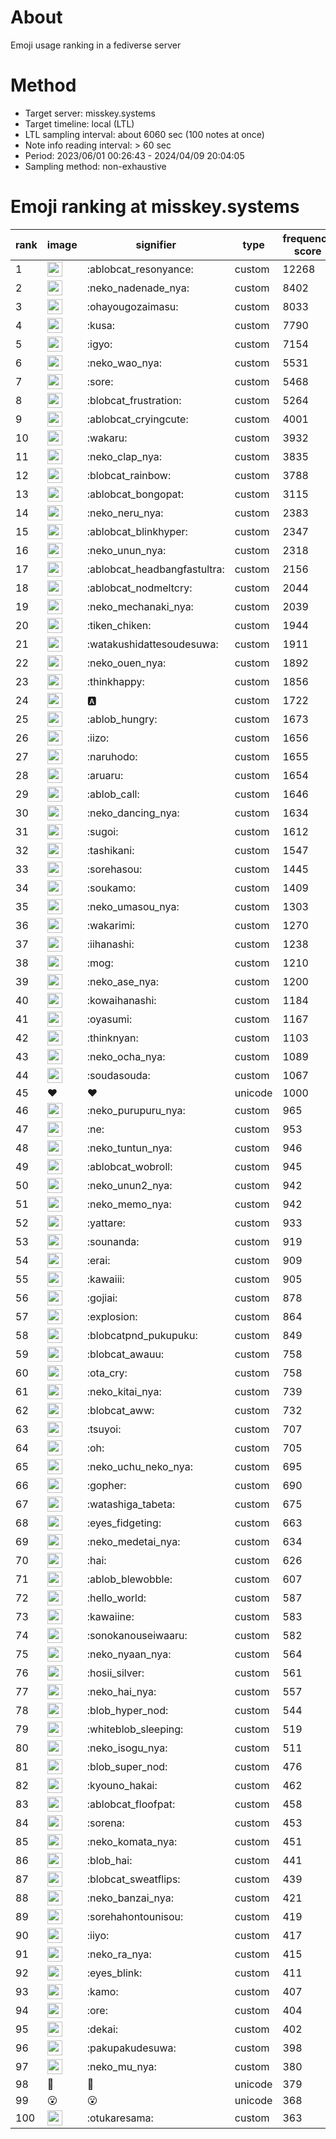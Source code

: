 # About
Emoji usage ranking in a fediverse server

# Method
- Target server: misskey.systems
- Target timeline: local (LTL)
- LTL sampling interval: about 6060 sec (100 notes at once)
- Note info reading interval: > 60 sec
- Period: 2023/06/01 00:26:43 - 2024/04/09 20:04:05 
- Sampling method: non-exhaustive

# Emoji ranking at misskey.systems

|rank|image|signifier|type|frequency score|
|----|----|----|----|----|
|1|<img height="24" src="https://misskey.systems/emoji/ablobcat_resonyance.webp">|:ablobcat_resonyance:|custom|12268|
|2|<img height="24" src="https://misskey.systems/emoji/neko_nadenade_nya.webp">|:neko_nadenade_nya:|custom|8402|
|3|<img height="24" src="https://misskey.systems/emoji/ohayougozaimasu.webp">|:ohayougozaimasu:|custom|8033|
|4|<img height="24" src="https://misskey.systems/emoji/kusa.webp">|:kusa:|custom|7790|
|5|<img height="24" src="https://misskey.systems/emoji/igyo.webp">|:igyo:|custom|7154|
|6|<img height="24" src="https://misskey.systems/emoji/neko_wao_nya.webp">|:neko_wao_nya:|custom|5531|
|7|<img height="24" src="https://misskey.systems/emoji/sore.webp">|:sore:|custom|5468|
|8|<img height="24" src="https://misskey.systems/emoji/blobcat_frustration.webp">|:blobcat_frustration:|custom|5264|
|9|<img height="24" src="https://misskey.systems/emoji/ablobcat_cryingcute.webp">|:ablobcat_cryingcute:|custom|4001|
|10|<img height="24" src="https://misskey.systems/emoji/wakaru.webp">|:wakaru:|custom|3932|
|11|<img height="24" src="https://misskey.systems/emoji/neko_clap_nya.webp">|:neko_clap_nya:|custom|3835|
|12|<img height="24" src="https://misskey.systems/emoji/blobcat_rainbow.webp">|:blobcat_rainbow:|custom|3788|
|13|<img height="24" src="https://misskey.systems/emoji/ablobcat_bongopat.webp">|:ablobcat_bongopat:|custom|3115|
|14|<img height="24" src="https://misskey.systems/emoji/neko_neru_nya.webp">|:neko_neru_nya:|custom|2383|
|15|<img height="24" src="https://misskey.systems/emoji/ablobcat_blinkhyper.webp">|:ablobcat_blinkhyper:|custom|2347|
|16|<img height="24" src="https://misskey.systems/emoji/neko_unun_nya.webp">|:neko_unun_nya:|custom|2318|
|17|<img height="24" src="https://misskey.systems/emoji/ablobcat_headbangfastultra.webp">|:ablobcat_headbangfastultra:|custom|2156|
|18|<img height="24" src="https://misskey.systems/emoji/ablobcat_nodmeltcry.webp">|:ablobcat_nodmeltcry:|custom|2044|
|19|<img height="24" src="https://misskey.systems/emoji/neko_mechanaki_nya.webp">|:neko_mechanaki_nya:|custom|2039|
|20|<img height="24" src="https://misskey.systems/emoji/tiken_chiken.webp">|:tiken_chiken:|custom|1944|
|21|<img height="24" src="https://misskey.systems/emoji/watakushidattesoudesuwa.webp">|:watakushidattesoudesuwa:|custom|1911|
|22|<img height="24" src="https://misskey.systems/emoji/neko_ouen_nya.webp">|:neko_ouen_nya:|custom|1892|
|23|<img height="24" src="https://misskey.systems/emoji/thinkhappy.webp">|:thinkhappy:|custom|1856|
|24|<img height="24" src="https://misskey.systems/emoji/a.webp">|:a:|custom|1722|
|25|<img height="24" src="https://misskey.systems/emoji/ablob_hungry.webp">|:ablob_hungry:|custom|1673|
|26|<img height="24" src="https://misskey.systems/emoji/iizo.webp">|:iizo:|custom|1656|
|27|<img height="24" src="https://misskey.systems/emoji/naruhodo.webp">|:naruhodo:|custom|1655|
|28|<img height="24" src="https://misskey.systems/emoji/aruaru.webp">|:aruaru:|custom|1654|
|29|<img height="24" src="https://misskey.systems/emoji/ablob_call.webp">|:ablob_call:|custom|1646|
|30|<img height="24" src="https://misskey.systems/emoji/neko_dancing_nya.webp">|:neko_dancing_nya:|custom|1634|
|31|<img height="24" src="https://misskey.systems/emoji/sugoi.webp">|:sugoi:|custom|1612|
|32|<img height="24" src="https://misskey.systems/emoji/tashikani.webp">|:tashikani:|custom|1547|
|33|<img height="24" src="https://misskey.systems/emoji/sorehasou.webp">|:sorehasou:|custom|1445|
|34|<img height="24" src="https://misskey.systems/emoji/soukamo.webp">|:soukamo:|custom|1409|
|35|<img height="24" src="https://misskey.systems/emoji/neko_umasou_nya.webp">|:neko_umasou_nya:|custom|1303|
|36|<img height="24" src="https://misskey.systems/emoji/wakarimi.webp">|:wakarimi:|custom|1270|
|37|<img height="24" src="https://misskey.systems/emoji/iihanashi.webp">|:iihanashi:|custom|1238|
|38|<img height="24" src="https://misskey.systems/emoji/mog.webp">|:mog:|custom|1210|
|39|<img height="24" src="https://misskey.systems/emoji/neko_ase_nya.webp">|:neko_ase_nya:|custom|1200|
|40|<img height="24" src="https://misskey.systems/emoji/kowaihanashi.webp">|:kowaihanashi:|custom|1184|
|41|<img height="24" src="https://misskey.systems/emoji/oyasumi.webp">|:oyasumi:|custom|1167|
|42|<img height="24" src="https://misskey.systems/emoji/thinknyan.webp">|:thinknyan:|custom|1103|
|43|<img height="24" src="https://misskey.systems/emoji/neko_ocha_nya.webp">|:neko_ocha_nya:|custom|1089|
|44|<img height="24" src="https://misskey.systems/emoji/soudasouda.webp">|:soudasouda:|custom|1067|
|45|❤|❤|unicode|1000|
|46|<img height="24" src="https://misskey.systems/emoji/neko_purupuru_nya.webp">|:neko_purupuru_nya:|custom|965|
|47|<img height="24" src="https://misskey.systems/emoji/ne.webp">|:ne:|custom|953|
|48|<img height="24" src="https://misskey.systems/emoji/neko_tuntun_nya.webp">|:neko_tuntun_nya:|custom|946|
|49|<img height="24" src="https://misskey.systems/emoji/ablobcat_wobroll.webp">|:ablobcat_wobroll:|custom|945|
|50|<img height="24" src="https://misskey.systems/emoji/neko_unun2_nya.webp">|:neko_unun2_nya:|custom|942|
|51|<img height="24" src="https://misskey.systems/emoji/neko_memo_nya.webp">|:neko_memo_nya:|custom|942|
|52|<img height="24" src="https://misskey.systems/emoji/yattare.webp">|:yattare:|custom|933|
|53|<img height="24" src="https://misskey.systems/emoji/sounanda.webp">|:sounanda:|custom|919|
|54|<img height="24" src="https://misskey.systems/emoji/erai.webp">|:erai:|custom|909|
|55|<img height="24" src="https://misskey.systems/emoji/kawaiii.webp">|:kawaiii:|custom|905|
|56|<img height="24" src="https://misskey.systems/emoji/gojiai.webp">|:gojiai:|custom|878|
|57|<img height="24" src="https://misskey.systems/emoji/explosion.webp">|:explosion:|custom|864|
|58|<img height="24" src="https://misskey.systems/emoji/blobcatpnd_pukupuku.webp">|:blobcatpnd_pukupuku:|custom|849|
|59|<img height="24" src="https://misskey.systems/emoji/blobcat_awauu.webp">|:blobcat_awauu:|custom|758|
|60|<img height="24" src="https://misskey.systems/emoji/ota_cry.webp">|:ota_cry:|custom|758|
|61|<img height="24" src="https://misskey.systems/emoji/neko_kitai_nya.webp">|:neko_kitai_nya:|custom|739|
|62|<img height="24" src="https://misskey.systems/emoji/blobcat_aww.webp">|:blobcat_aww:|custom|732|
|63|<img height="24" src="https://misskey.systems/emoji/tsuyoi.webp">|:tsuyoi:|custom|707|
|64|<img height="24" src="https://misskey.systems/emoji/oh.webp">|:oh:|custom|705|
|65|<img height="24" src="https://misskey.systems/emoji/neko_uchu_neko_nya.webp">|:neko_uchu_neko_nya:|custom|695|
|66|<img height="24" src="https://misskey.systems/emoji/gopher.webp">|:gopher:|custom|690|
|67|<img height="24" src="https://misskey.systems/emoji/watashiga_tabeta.webp">|:watashiga_tabeta:|custom|675|
|68|<img height="24" src="https://misskey.systems/emoji/eyes_fidgeting.webp">|:eyes_fidgeting:|custom|663|
|69|<img height="24" src="https://misskey.systems/emoji/neko_medetai_nya.webp">|:neko_medetai_nya:|custom|634|
|70|<img height="24" src="https://misskey.systems/emoji/hai.webp">|:hai:|custom|626|
|71|<img height="24" src="https://misskey.systems/emoji/ablob_blewobble.webp">|:ablob_blewobble:|custom|607|
|72|<img height="24" src="https://misskey.systems/emoji/hello_world.webp">|:hello_world:|custom|587|
|73|<img height="24" src="https://misskey.systems/emoji/kawaiine.webp">|:kawaiine:|custom|583|
|74|<img height="24" src="https://misskey.systems/emoji/sonokanouseiwaaru.webp">|:sonokanouseiwaaru:|custom|582|
|75|<img height="24" src="https://misskey.systems/emoji/neko_nyaan_nya.webp">|:neko_nyaan_nya:|custom|564|
|76|<img height="24" src="https://misskey.systems/emoji/hosii_silver.webp">|:hosii_silver:|custom|561|
|77|<img height="24" src="https://misskey.systems/emoji/neko_hai_nya.webp">|:neko_hai_nya:|custom|557|
|78|<img height="24" src="https://misskey.systems/emoji/blob_hyper_nod.webp">|:blob_hyper_nod:|custom|544|
|79|<img height="24" src="https://misskey.systems/emoji/whiteblob_sleeping.webp">|:whiteblob_sleeping:|custom|519|
|80|<img height="24" src="https://misskey.systems/emoji/neko_isogu_nya.webp">|:neko_isogu_nya:|custom|511|
|81|<img height="24" src="https://misskey.systems/emoji/blob_super_nod.webp">|:blob_super_nod:|custom|476|
|82|<img height="24" src="https://misskey.systems/emoji/kyouno_hakai.webp">|:kyouno_hakai:|custom|462|
|83|<img height="24" src="https://misskey.systems/emoji/ablobcat_floofpat.webp">|:ablobcat_floofpat:|custom|458|
|84|<img height="24" src="https://misskey.systems/emoji/sorena.webp">|:sorena:|custom|453|
|85|<img height="24" src="https://misskey.systems/emoji/neko_komata_nya.webp">|:neko_komata_nya:|custom|451|
|86|<img height="24" src="https://misskey.systems/emoji/blob_hai.webp">|:blob_hai:|custom|441|
|87|<img height="24" src="https://misskey.systems/emoji/blobcat_sweatflips.webp">|:blobcat_sweatflips:|custom|439|
|88|<img height="24" src="https://misskey.systems/emoji/neko_banzai_nya.webp">|:neko_banzai_nya:|custom|421|
|89|<img height="24" src="https://misskey.systems/emoji/sorehahontounisou.webp">|:sorehahontounisou:|custom|419|
|90|<img height="24" src="https://misskey.systems/emoji/iiyo.webp">|:iiyo:|custom|417|
|91|<img height="24" src="https://misskey.systems/emoji/neko_ra_nya.webp">|:neko_ra_nya:|custom|415|
|92|<img height="24" src="https://misskey.systems/emoji/eyes_blink.webp">|:eyes_blink:|custom|411|
|93|<img height="24" src="https://misskey.systems/emoji/kamo.webp">|:kamo:|custom|407|
|94|<img height="24" src="https://misskey.systems/emoji/ore.webp">|:ore:|custom|404|
|95|<img height="24" src="https://misskey.systems/emoji/dekai.webp">|:dekai:|custom|402|
|96|<img height="24" src="https://misskey.systems/emoji/pakupakudesuwa.webp">|:pakupakudesuwa:|custom|398|
|97|<img height="24" src="https://misskey.systems/emoji/neko_mu_nya.webp">|:neko_mu_nya:|custom|380|
|98|🎉|🎉|unicode|379|
|99|😮|😮|unicode|368|
|100|<img height="24" src="https://misskey.systems/emoji/otukaresama.webp">|:otukaresama:|custom|363|
